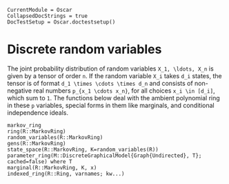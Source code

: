 ```@meta
CurrentModule = Oscar
CollapsedDocStrings = true
DocTestSetup = Oscar.doctestsetup()
```

# Discrete random variables

The joint probability distribution of random variables ``X_1, \ldots, X_n``
is given by a tensor of order ``n``. If the random variable ``X_i`` takes
``d_i`` states, the tensor is of format ``d_1 \times \cdots \times d_n``
and consists of non-negative real numbers ``p_{x_1 \cdots x_n}``, for all
choices ``x_i \in [d_i]``, which sum to ``1``. The functions below deal
with the ambient polynomial ring in these ``p`` variables, special forms
in them like marginals, and conditional independence ideals.

```@docs
markov_ring
ring(R::MarkovRing)
random_variables(R::MarkovRing)
gens(R::MarkovRing)
state_space(R::MarkovRing, K=random_variables(R))
parameter_ring(M::DiscreteGraphicalModel{Graph{Undirected}, T}; cached=false) where T
marginal(R::MarkovRing, K, x)
indexed_ring(R::Ring, varnames; kw...)
```
